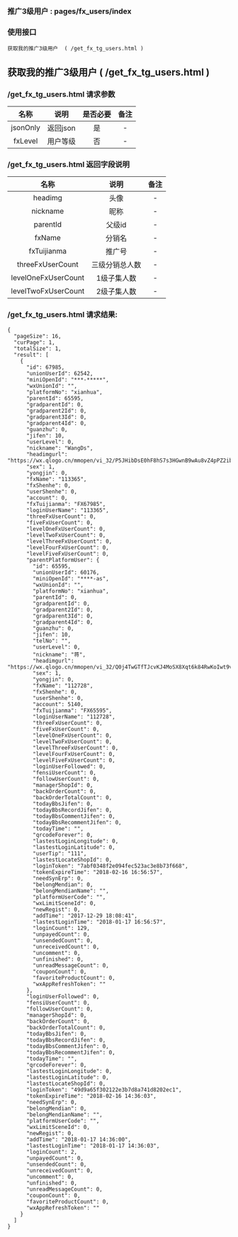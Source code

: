 ### 推广3级用户 :   pages/fx_users/index

### 使用接口

    获取我的推广3级用户  ( /get_fx_tg_users.html )

##  获取我的推广3级用户  ( /get_fx_tg_users.html )
###  /get_fx_tg_users.html  请求参数

|名称|说明|是否必要|备注
|:---:|:---:|:---:|:---:|
|jsonOnly|返回json|是|-
|fxLevel|用户等级|否|-

### /get_fx_tg_users.html   返回字段说明

|名称|说明|备注
|:---:|:---:|:---:|
|headimg|头像|-
|nickname|昵称|-
|parentId|父级id|-
|fxName|分销名|-
|fxTuijianma|推广号|-
|threeFxUserCount|三级分销总人数|-
|levelOneFxUserCount|1级子集人数|-
|levelTwoFxUserCount|2级子集人数|-

### /get_fx_tg_users.html  请求结果:

    {
      "pageSize": 16,
      "curPage": 1,
      "totalSize": 1,
      "result": [
        {
          "id": 67985,
          "unionUserId": 62542,
          "miniOpenId": "***-*****",
          "wxUnionId": "",
          "platformNo": "xianhua",
          "parentId": 65595,
          "gradparentId": 0,
          "gradparent2Id": 0,
          "gradparent3Id": 0,
          "gradparent4Id": 0,
          "guanzhu": 0,
          "jifen": 10,
          "userLevel": 0,
          "nickname": "WangDs",
          "headimgurl": "https://wx.qlogo.cn/mmopen/vi_32/P5JHibDsE0hF8hS7s3HGwnB9wAu8vZ4pPZ2ibDquTLIXicFrjjibdvibJB5hqD1lqlQLmdS1kzzQVZfPaGcap7tvqcQ/0",
          "sex": 1,
          "yongjin": 0,
          "fxName": "113365",
          "fxShenhe": 0,
          "userShenhe": 0,
          "account": 0,
          "fxTuijianma": "FX67985",
          "loginUserName": "113365",
          "threeFxUserCount": 0,
          "fiveFxUserCount": 0,
          "levelOneFxUserCount": 0,
          "levelTwoFxUserCount": 0,
          "levelThreeFxUserCount": 0,
          "levelFourFxUserCount": 0,
          "levelFiveFxUserCount": 0,
          "parentPlatformUser": {
            "id": 65595,
            "unionUserId": 60176,
            "miniOpenId": "****-as",
            "wxUnionId": "",
            "platformNo": "xianhua",
            "parentId": 0,
            "gradparentId": 0,
            "gradparent2Id": 0,
            "gradparent3Id": 0,
            "gradparent4Id": 0,
            "guanzhu": 0,
            "jifen": 10,
            "telNo": "",
            "userLevel": 0,
            "nickname": "蒋",
            "headimgurl": "https://wx.qlogo.cn/mmopen/vi_32/Q0j4TwGTfTJcvKJ4MoSX8Xqt6k84RwKoIwt9vZeGKuicia7oqRjGHqeNmYCn9U4d6lqyrOPm2LwRBA4Cu9FT7TOg/0",
            "sex": 1,
            "yongjin": 0,
            "fxName": "112728",
            "fxShenhe": 0,
            "userShenhe": 0,
            "account": 5140,
            "fxTuijianma": "FX65595",
            "loginUserName": "112728",
            "threeFxUserCount": 0,
            "fiveFxUserCount": 0,
            "levelOneFxUserCount": 0,
            "levelTwoFxUserCount": 0,
            "levelThreeFxUserCount": 0,
            "levelFourFxUserCount": 0,
            "levelFiveFxUserCount": 0,
            "loginUserFollowed": 0,
            "fensiUserCount": 0,
            "followUserCount": 0,
            "managerShopId": 0,
            "backOrderCount": 0,
            "backOrderTotalCount": 0,
            "todayBbsJifen": 0,
            "todayBbsRecordJifen": 0,
            "todayBbsCommentJifen": 0,
            "todayBbsRecommentJifen": 0,
            "todayTime": "",
            "qrcodeForever": 0,
            "lastestLoginLongitude": 0,
            "lastestLoginLatitude": 0,
            "userTip": "111",
            "lastestLocateShopId": 0,
            "loginToken": "7abf0348f2e094fec523ac3e8b73f668",
            "tokenExpireTime": "2018-02-16 16:56:57",
            "needSynErp": 0,
            "belongMendian": 0,
            "belongMendianName": "",
            "platformUserCode": "",
            "wxLimitSceneId": 0,
            "newRegist": 0,
            "addTime": "2017-12-29 18:08:41",
            "lastestLoginTime": "2018-01-17 16:56:57",
            "loginCount": 129,
            "unpayedCount": 0,
            "unsendedCount": 0,
            "unreceivedCount": 0,
            "uncomment": 0,
            "unfinished": 0,
            "unreadMessageCount": 0,
            "couponCount": 0,
            "favoriteProductCount": 0,
            "wxAppRefreshToken": ""
          },
          "loginUserFollowed": 0,
          "fensiUserCount": 0,
          "followUserCount": 0,
          "managerShopId": 0,
          "backOrderCount": 0,
          "backOrderTotalCount": 0,
          "todayBbsJifen": 0,
          "todayBbsRecordJifen": 0,
          "todayBbsCommentJifen": 0,
          "todayBbsRecommentJifen": 0,
          "todayTime": "",
          "qrcodeForever": 0,
          "lastestLoginLongitude": 0,
          "lastestLoginLatitude": 0,
          "lastestLocateShopId": 0,
          "loginToken": "49d9a65f302122e3b7d8a741d8202ec1",
          "tokenExpireTime": "2018-02-16 14:36:03",
          "needSynErp": 0,
          "belongMendian": 0,
          "belongMendianName": "",
          "platformUserCode": "",
          "wxLimitSceneId": 0,
          "newRegist": 0,
          "addTime": "2018-01-17 14:36:00",
          "lastestLoginTime": "2018-01-17 14:36:03",
          "loginCount": 2,
          "unpayedCount": 0,
          "unsendedCount": 0,
          "unreceivedCount": 0,
          "uncomment": 0,
          "unfinished": 0,
          "unreadMessageCount": 0,
          "couponCount": 0,
          "favoriteProductCount": 0,
          "wxAppRefreshToken": ""
        }
      ]
    }